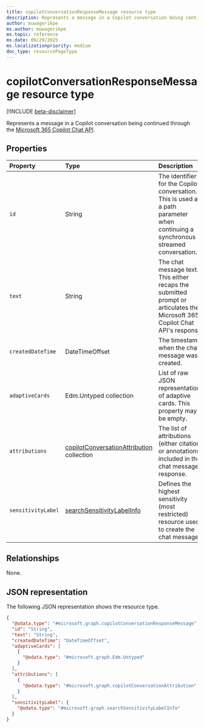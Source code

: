 ```yaml
---
title: copilotConversationResponseMessage resource type
description: Represents a message in a Copilot conversation being continued through the Microsoft 365 Copilot Chat API.
author: muwagerikpe
ms.author: muwagerikpe
ms.topic: reference
ms.date: 09/29/2025
ms.localizationpriority: medium
doc_type: resourcePageType
---
```


# copilotConversationResponseMessage resource type

[!INCLUDE [beta-disclaimer](../../../includes/beta-disclaimer.md)]

Represents a message in a Copilot conversation being continued through the [Microsoft 365 Copilot Chat API](../copilotroot-conversations.md).

## Properties

| Property       | Type   | Description                                                    |
|:---------------|:-------|:---------------------------------------------------------------|
| `id` | String | The identifier for the Copilot conversation. This is used as a path parameter when continuing a synchronous or streamed conversation. |
| `text` | String | The chat message text. This either recaps the submitted prompt or articulates the Microsoft 365 Copilot Chat API's response. |
| `createdDateTime` | DateTimeOffset | The timestamp when the chat message was created. |
| `adaptiveCards` | Edm.Untyped collection | List of raw JSON representations of adaptive cards. This property may be empty. |
| `attributions` | [copilotConversationAttribution](copilotconversationattribution.md) collection | The list of attributions (either citations or annotations) included in the chat message response. |
| `sensitivityLabel` | [searchSensitivityLabelInfo](../../resources/searchsensitivitylabelinfo.md) | Defines the highest sensitivity (most restricted) resource used to create the chat message. |

## Relationships

None.

## JSON representation

The following JSON representation shows the resource type.

```json
{
  "@odata.type": "#microsoft.graph.copilotConversationResponseMessage",
  "id": "String",
  "text": "String",
  "createdDateTime": "DateTimeOffset",
  "adaptiveCards": [
    {
      "@odata.type": "#microsoft.graph.Edm.Untyped"
    }
  ],
  "attributions": [
    {
      "@odata.type": "#microsoft.graph.copilotConversationAttribution"
    }
  ],
  "sensitivityLabel": {
    "@odata.type": "#microsoft.graph.searchSensitivityLabelInfo"
  }
}
```
